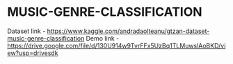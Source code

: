 # MUSIC-GENRE-CLASSIFICATION
Dataset link - https://www.kaggle.com/andradaolteanu/gtzan-dataset-music-genre-classification 
Demo link - https://drive.google.com/file/d/130U914w9TvrFFx5UzBq1TLMuwslAoBKD/view?usp=drivesdk
